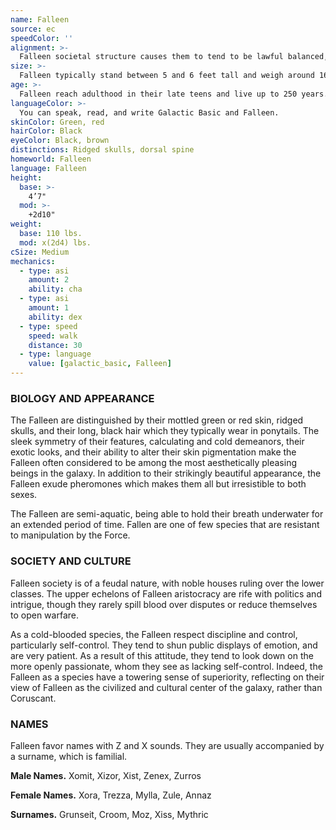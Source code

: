 ```yaml
---
name: Falleen
source: ec
speedColor: ''
alignment: >-
  Falleen societal structure causes them to tend to be lawful balanced, though there are exceptions.
size: >-
  Falleen typically stand between 5 and 6 feet tall and weigh around 165 lbs. Regardless of your position in that range, your size is Medium.
age: >-
  Falleen reach adulthood in their late teens and live up to 250 years.
languageColor: >-
  You can speak, read, and write Galactic Basic and Falleen. 
skinColor: Green, red
hairColor: Black
eyeColor: Black, brown
distinctions: Ridged skulls, dorsal spine
homeworld: Falleen
language: Falleen
height:
  base: >-
    4’7"
  mod: >-
    +2d10"
weight:
  base: 110 lbs.
  mod: x(2d4) lbs.
cSize: Medium
mechanics:
  - type: asi
    amount: 2
    ability: cha
  - type: asi
    amount: 1
    ability: dex
  - type: speed
    speed: walk
    distance: 30
  - type: language
    value: [galactic_basic, Falleen]
---
```

### BIOLOGY AND APPEARANCE
The Falleen are distinguished by their mottled green or red skin, ridged skulls, and their long, black hair which they typically wear in ponytails. The sleek symmetry of their features, calculating and cold demeanors, their exotic looks, and their ability to alter their skin pigmentation make the Falleen often considered to be among the most aesthetically pleasing beings in the galaxy. In addition to their strikingly beautiful appearance, the Falleen exude pheromones which makes them all but irresistible to both sexes.

The Falleen are semi-aquatic, being able to hold their breath underwater for an extended period of time. Fallen are one of few species that are resistant to manipulation by the Force.

### SOCIETY AND CULTURE
Falleen society is of a feudal nature, with noble houses ruling over the lower classes. The upper echelons of Falleen aristocracy are rife with politics and intrigue, though they rarely spill blood over disputes or reduce themselves to open warfare.

As a cold-blooded species, the Falleen respect discipline and control, particularly self-control. They tend to shun public displays of emotion, and are very patient. As a result of this attitude, they tend to look down on the more openly passionate, whom they see as lacking self-control. Indeed, the Falleen as a species have a towering sense of superiority, reflecting on their view of Falleen as the civilized and cultural center of the galaxy, rather than Coruscant.

### NAMES
Falleen favor names with Z and X sounds. They are usually accompanied by a surname, which is familial.

__Male Names.__ Xomit, Xizor, Xist, Zenex, Zurros

__Female Names.__ Xora, Trezza, Mylla, Zule, Annaz

__Surnames.__ Grunseit, Croom, Moz, Xiss, Mythric



    